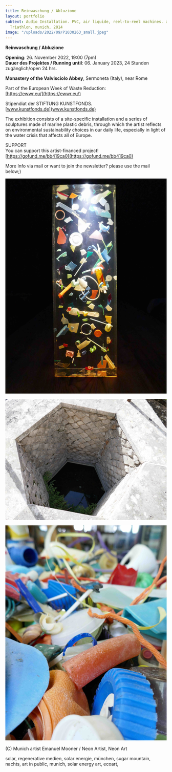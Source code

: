 ```yaml
---
title: Reinwaschung / Abluzione
layout: portfolio
subtext: Audio Installation. PVC, air liquide, reel-to-reel machines. as part of Utopia
  Triathlon, munich, 2014
image: "/uploads/2022/09/P1030263_small.jpeg"
---
```


**Reinwaschung / Abluzione**

**Opening**: 26. November 2022, 19:00 (7pm)    
**Dauer des Projektes / Running until**: 06. January 2023, 24 Stunden zugänglich/open 24 hrs.

**Monastery of the Valvisciolo Abbey**, Sermoneta (Italy), near Rome

Part of the European Week of Waste Reduction:    
[https://ewwr.eu/](https://ewwr.eu/)

Stipendiat der STIFTUNG KUNSTFONDS.    
[www.kunstfonds.de](www.kunstfonds.de)

The exhibition consists of a site-specific installation and a series of sculptures made of marine plastic debris, through which the artist reflects on environmental sustainability choices in our daily life, especially in light of the water crisis that affects all of Europe.

SUPPORT    
You can support this artist-financed project!    
[https://gofund.me/bb419ca0](https://gofund.me/bb419ca0)

More Info via mail or want to join the newsletter? please use the mail below;)

![y](/uploads/2022/09/P1030263_small.jpeg)

![y](/uploads/2022/09/P1030167_small.jpeg) 

![y](/uploads/2022/09/P1030183_small.jpeg)

(C) Munich artist Emanuel Mooner / Neon Artist, Neon Art

solar, regenerative medien, solar energie, münchen, sugar mountain, nachts, art in public, munich, solar energy art, ecoart,
